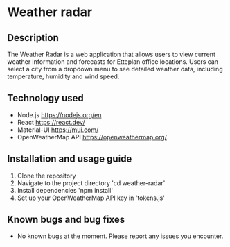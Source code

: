 # Weather radar

## Description

The Weather Radar is a web application that allows users to view current weather information and forecasts for Etteplan office locations. Users can select a city from a dropdown menu to see detailed weather data, including temperature, humidity and wind speed.

## Technology used

- Node.js https://nodejs.org/en
- React https://react.dev/
- Material-UI https://mui.com/
- OpenWeatherMap API https://openweathermap.org/

## Installation and usage guide

1. Clone the repository
2. Navigate to the project directory 'cd weather-radar'
3. Install dependencies 'npm install'
4. Set up your OpenWeatherMap API key in 'tokens.js'

## Known bugs and bug fixes

- No known bugs at the moment. Please report any issues you encounter.
